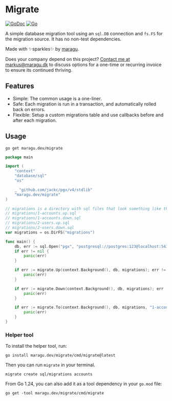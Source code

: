 # Migrate

[![GoDoc](https://pkg.go.dev/badge/maragu.dev/migrate)](https://pkg.go.dev/maragu.dev/migrate)
[![Go](https://github.com/maragudk/migrate/actions/workflows/ci.yml/badge.svg)](https://github.com/maragudk/migrate/actions/workflows/ci.yml)

A simple database migration tool using an `sql.DB` connection and `fs.FS` for the migration source. It has no non-test dependencies.

Made with ✨sparkles✨ by [maragu](https://www.maragu.dev/).

Does your company depend on this project? [Contact me at markus@maragu.dk](mailto:markus@maragu.dk?Subject=Supporting%20your%20project) to discuss options for a one-time or recurring invoice to ensure its continued thriving.

## Features

- Simple: The common usage is a one-liner.
- Safe: Each migration is run in a transaction, and automatically rolled back on errors.
- Flexible: Setup a custom migrations table and use callbacks before and after each migration.

## Usage

```shell
go get maragu.dev/migrate
```

```go
package main

import (
	"context"
	"database/sql"
	"os"

	_ "github.com/jackc/pgx/v4/stdlib"
	"maragu.dev/migrate"
)

// migrations is a directory with sql files that look something like this:
// migrations/1-accounts.up.sql
// migrations/1-accounts.down.sql
// migrations/2-users.up.sql
// migrations/2-users.down.sql
var migrations = os.DirFS("migrations")

func main() {
	db, err := sql.Open("pgx", "postgresql://postgres:123@localhost:5432/postgres?sslmode=disable")
	if err != nil {
		panic(err)
	}

	if err := migrate.Up(context.Background(), db, migrations); err != nil {
		panic(err)
	}

	if err := migrate.Down(context.Background(), db, migrations); err != nil {
		panic(err)
	}

	if err := migrate.To(context.Background(), db, migrations, "1-accounts"); err != nil {
		panic(err)
	}
}
```

### Helper tool

To install the helper tool, run:

```shell
go install maragu.dev/migrate/cmd/migrate@latest
```

Then you can run `migrate` in your terminal.

```shell
migrate create sql/migrations accounts
```

From Go 1.24, you can also add it as a tool dependency in your `go.mod` file:

```shell
go get -tool maragu.dev/migrate/cmd/migrate
```
